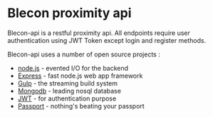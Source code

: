 # Blecon proximity api

Blecon-api is a restful proximity api. All endpoints require user authentication using JWT Token except login and register methods.

Blecon-api uses a number of open source projects :
* [node.js] - evented I/O for the backend
* [Express] - fast node.js web app framework
* [Gulp] - the streaming build system
* [Mongodb] - leading nosql database
* [JWT] - for authentication purpose
* [Passport] - nothing's beating your passport


[express]: <http://expressjs.com>
[node.js]: <http://nodejs.org>
[Gulp]: <http://gulpjs.com>
[Mongodb]: <http://mongodb.org>
[JWT]: <http://jwt.io>
[Passport]: <http://passportjs.org>
